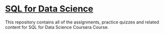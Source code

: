 # [SQL for Data Science](https://www.coursera.org/learn/sql-for-data-science)
This repository contains all of the assignments, practice quizzes and related content for SQL for Data Science Coursera Course.

